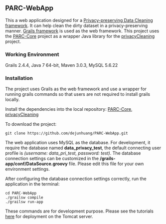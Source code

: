 ## PARC-WebApp

This a web application designed for a [Privacy-preserving Data Cleaning framework](http://macsphere.mcmaster.ca/bitstream/11375/18075/2/gairola_dhruv_201507_msc_computer_science.pdf). It can help clean the dirty dataset in a privacy-preserving manner. [Grails framework](https://grails.org/) is used as the web framework. This project uses the [PARC-Core](https://github.com/dejunhuang/PARC-Core) project as a wrapper Java library for the [privacyCleaning](https://github.com/dhruvgairola/privacyCleaning) project.

### Working Environment

Grails 2.4.4, Java 7 64-bit, Maven 3.0.3, MySQL 5.6.22

### Installation 

The project uses Grails as the web framework and use a wrapper for running grails commands so that users are not required to install grails locally.

Install the dependencies into the local repository: [PARC-Core](https://github.com/dejunhuang/PARC-Core), [privacyCleaning](https://github.com/dhruvgairola/privacyCleaning)

To download the project:

```
git clone https://github.com/dejunhuang/PARC-WebApp.git
```

The web application uses MySQL as the database. For development, it require the database named **data_privacy_test**, the default connecting user profile is *(username: data_pri_test, password: test)*. The database connection settings can be customized in the **/grails-app/conf/DataSource.groovy** file. Please edit this file for your own environment settings.

After configuring the database connection settings correctly, run the application in the terminal:

```
cd PARC-WebApp
./grailsw compile
./grailsw run-app
```

These commands are for development purpose. Please see the tutorials [here](http://grails.github.io/grails-doc/2.4.4/guide/deployment.html) for deployment on the Tomcat server.